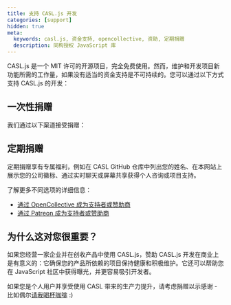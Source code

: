 ```yaml
---
title: 支持 CASL.js 开发
categories: [support]
hidden: true
meta:
  keywords: casl.js, 资金支持, opencollective, 资助, 定期捐赠
  description: 同构授权 JavaScript 库
---
```


CASL.js 是一个 MIT 许可的开源项目，完全免费使用。然而，维护和开发项目新功能所需的工作量，如果没有适当的资金支持是不可持续的。您可以通过以下方式支持 CASL.js 的开发：

## 一次性捐赠

我们通过以下渠道接受捐赠：

<one-time-donations></one-time-donations>

## 定期捐赠

定期捐赠享有专属福利，例如在 CASL GitHub 仓库中列出您的姓名、在本网站上展示您的公司徽标、通过实时聊天或屏幕共享获得个人咨询或项目支持。

了解更多不同选项的详细信息：
* [通过 OpenCollective 成为支持者或赞助商](https://opencollective.com/casljs)
* [通过 Patreon 成为支持者或赞助商](https://patreon.com/sstotskyi)

## 为什么这对您很重要？

如果您经营一家企业并在创收产品中使用 CASL.js，赞助 CASL.js 开发在商业上是有意义的：它确保您的产品所依赖的项目保持健康和积极维护。它还可以帮助您在 JavaScript 社区中获得曝光，并更容易吸引开发者。

如果您是个人用户并享受使用 CASL 带来的生产力提升，请考虑捐赠以示感谢 - 比如偶尔[请我喝杯咖啡](https://opencollective.com/casljs/donate/details) :)
